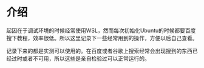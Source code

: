 # 介绍

起因在于调试环境的时候经常使用WSL，然而每次初始化Ubuntu的时候都要百度搜下教程，效率很低。所以这里记录下一些经常用到的操作，方便以后自己查看。

记录下来的都是实测可以使用的。在百度或者谷歌上搜索经常会出现搜到的东西已经过时或者不可用，所以这些是亲自检验过可以正常运行的。

